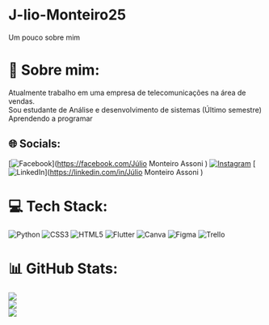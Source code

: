 # J-lio-Monteiro25
Um pouco sobre mim 
# 💫 Sobre mim:
Atualmente trabalho em uma empresa de telecomunicações na área de vendas.<br>Sou estudante de Análise e desenvolvimento de sistemas (Último semestre)<br>Aprendendo a programar


## 🌐 Socials:
[![Facebook](https://img.shields.io/badge/Facebook-%231877F2.svg?logo=Facebook&logoColor=white)](https://facebook.com/Júlio Monteiro Assoni ) [![Instagram](https://img.shields.io/badge/Instagram-%23E4405F.svg?logo=Instagram&logoColor=white)](https://instagram.com/julio_monteiro__) [![LinkedIn](https://img.shields.io/badge/LinkedIn-%230077B5.svg?logo=linkedin&logoColor=white)](https://linkedin.com/in/Júlio Monteiro Assoni ) 

# 💻 Tech Stack:
![Python](https://img.shields.io/badge/python-3670A0?style=flat&logo=python&logoColor=ffdd54) ![CSS3](https://img.shields.io/badge/css3-%231572B6.svg?style=flat&logo=css3&logoColor=white) ![HTML5](https://img.shields.io/badge/html5-%23E34F26.svg?style=flat&logo=html5&logoColor=white) ![Flutter](https://img.shields.io/badge/Flutter-%2302569B.svg?style=flat&logo=Flutter&logoColor=white) ![Canva](https://img.shields.io/badge/Canva-%2300C4CC.svg?style=flat&logo=Canva&logoColor=white) 	![Figma](https://img.shields.io/badge/figma-%23F24E1E.svg?style=flat&logo=figma&logoColor=white) ![Trello](https://img.shields.io/badge/Trello-%23026AA7.svg?style=flat&logo=Trello&logoColor=white)
# 📊 GitHub Stats:
![](https://github-readme-stats.vercel.app/api?username=JulioMonteiro25&theme=default&hide_border=true&include_all_commits=false&count_private=false)<br/>
![](https://github-readme-streak-stats.herokuapp.com/?user=JulioMonteiro25&theme=default&hide_border=true)<br/>
![](https://github-readme-stats.vercel.app/api/top-langs/?username=JulioMonteiro25&theme=default&hide_border=true&include_all_commits=false&count_private=false&layout=compact)

<!-- Proudly created with GPRM ( https://gprm.itsvg.in ) -->
